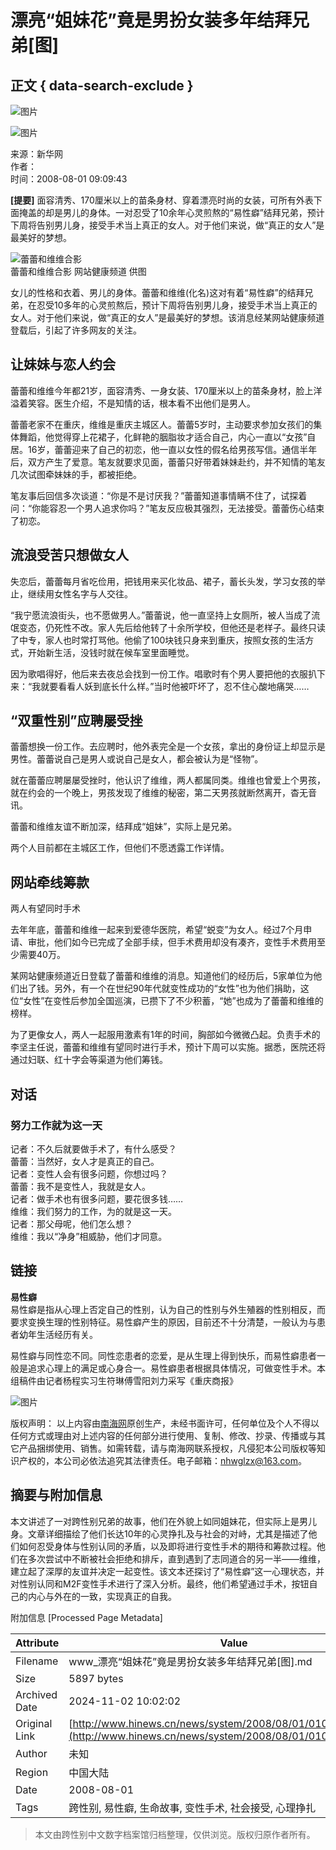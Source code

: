 # 漂亮“姐妹花”竟是男扮女装多年结拜兄弟\[图\]

## 正文 { data-search-exclude }


![图片](http://www.hinews.cn/pic/0/15/80/89/15808921_882584.jpg)

![图片](http://www.hinews.cn/pic/0/13/75/76/13757635_748012.png)

来源：新华网  
作者：  
时间：2008-08-01 09:09:43

**\[提要\]** 面容清秀、170厘米以上的苗条身材、穿着漂亮时尚的女装，可所有外表下面掩盖的却是男儿的身体。一对忍受了10余年心灵煎熬的“易性癖”结拜兄弟，预计下周将告别男儿身，接受手术当上真正的女人。对于他们来说，做“真正的女人”是最美好的梦想。

![蕾蕾和维维合影](http://www.hinews.cn/pic/0/10/26/70/10267038_580709.jpg)  
蕾蕾和维维合影 网站健康频道 供图

女儿的性格和衣着、男儿的身体。蕾蕾和维维(化名)这对有着“易性癖”的结拜兄弟，在忍受10多年的心灵煎熬后，预计下周将告别男儿身，接受手术当上真正的女人。对于他们来说，做“真正的女人”是最美好的梦想。该消息经某网站健康频道登载后，引起了许多网友的关注。

## 让妹妹与恋人约会

蕾蕾和维维今年都21岁，面容清秀、一身女装、170厘米以上的苗条身材，脸上洋溢着笑容。医生介绍，不是知情的话，根本看不出他们是男人。

蕾蕾老家不在重庆，维维是重庆主城区人。蕾蕾5岁时，主动要求参加女孩们的集体舞蹈，他觉得穿上花裙子，化鲜艳的胭脂妆才适合自己，内心一直以“女孩”自居。16岁，蕾蕾迎来了自己的初恋，他一直以女性的假名给男孩写信。通信半年后，双方产生了爱意。笔友就要求见面，蕾蕾只好带着妹妹赴约，并不知情的笔友几次试图牵妹妹的手，都被拒绝。

笔友事后回信多次谈道：“你是不是讨厌我？”蕾蕾知道事情瞒不住了，试探着问：“你能容忍一个男人追求你吗？”笔友反应极其强烈，无法接受。蕾蕾伤心结束了初恋。

## 流浪受苦只想做女人

失恋后，蕾蕾每月省吃俭用，把钱用来买化妆品、裙子，蓄长头发，学习女孩的举止，继续用女性名字与人交往。

“我宁愿流浪街头，也不愿做男人。”蕾蕾说，他一直坚持上女厕所，被人当成了流氓变态，仍死性不改。家人先后给他转了十余所学校，但他还是老样子。最终只读了中专，家人也时常打骂他。他偷了100块钱只身来到重庆，按照女孩的生活方式，开始新生活，没钱时就在候车室里面睡觉。

因为歌唱得好，他后来去夜总会找到一份工作。唱歌时有个男人要把他的衣服扒下来：“我就要看看人妖到底长什么样。”当时他被吓坏了，忍不住心酸地痛哭……

## “双重性别”应聘屡受挫

蕾蕾想换一份工作。去应聘时，他外表完全是一个女孩，拿出的身份证上却显示是男性。蕾蕾说自己是男人或说自己是女人，都会被认为是“怪物”。

就在蕾蕾应聘屡屡受挫时，他认识了维维，两人都属同类。维维也曾爱上个男孩，就在约会的一个晚上，男孩发现了维维的秘密，第二天男孩就断然离开，杳无音讯。

蕾蕾和维维友谊不断加深，结拜成“姐妹”，实际上是兄弟。

两个人目前都在主城区工作，但他们不愿透露工作详情。

## 网站牵线筹款

两人有望同时手术

去年年底，蕾蕾和维维一起来到爱德华医院，希望“蜕变”为女人。经过7个月申请、审批，他们如今已完成了全部手续，但手术费用却没有凑齐，变性手术费用至少需要40万。

某网站健康频道近日登载了蕾蕾和维维的消息。知道他们的经历后，5家单位为他们出了钱。另外，有一个在世纪90年代就变性成功的“女性”也为他们捐助，这位“女性”在变性后参加全国巡演，已攒下了不少积蓄，“她”也成为了蕾蕾和维维的榜样。

为了更像女人，两人一起服用激素有1年的时间，胸部如今微微凸起。负责手术的李坚主任说，蕾蕾和维维有望同时进行手术，预计下周可以实施。据悉，医院还将通过妇联、红十字会等渠道为他们筹钱。

## 对话

### 努力工作就为这一天

记者：不久后就要做手术了，有什么感受？  
蕾蕾：当然好，女人才是真正的自己。  
记者：变性人会有很多问题，你想过吗？  
蕾蕾：我不是变性人，我就是女人。  
记者：做手术也有很多问题，要花很多钱……  
维维：我们努力的工作，为的就是这一天。  
记者：那父母呢，他们怎么想？  
维维：我以“净身”相威胁，他们才同意。

## 链接

**易性癖**  
易性癖是指从心理上否定自己的性别，认为自己的性别与外生殖器的性别相反，而要求变换生理的性别特征。易性癖产生的原因，目前还不十分清楚，一般认为与患者幼年生活经历有关。

易性癖与同性恋不同。同性恋患者的恋爱，是从生理上得到快乐，而易性癖患者一般是追求心理上的满足或心身合一。易性癖患者根据具体情况，可做变性手术。本组稿件由记者杨程实习生符琳傅雪阳刘力采写《重庆商报》

![图片](http://www.hinews.cn/news/images/d_shix.jpg)

版权声明： 以上内容由[南海网](http://www.hinews.cn/)原创生产，未经书面许可，任何单位及个人不得以任何方式或理由对上述内容的任何部分进行使用、复制、修改、抄录、传播或与其它产品捆绑使用、销售。如需转载，请与南海网联系授权，凡侵犯本公司版权等知识产权的，本公司必依法追究其法律责任。电子邮箱：nhwglzx@163.com。

## 摘要与附加信息

<!-- tcd_abstract -->
本文讲述了一对跨性别兄弟的故事，他们在外貌上如同姐妹花，但实际上是男儿身。文章详细描绘了他们长达10年的心灵挣扎及与社会的对峙，尤其是描述了他们如何忍受身体与性别认同的矛盾，以及即将进行变性手术的期待和筹款过程。他们在多次尝试中不断被社会拒绝和排斥，直到遇到了志同道合的另一半——维维，建立起了深厚的友谊并决定一起变性。该文本还探讨了“易性癖”这一心理状态，并对性别认同和M2F变性手术进行了深入分析。最终，他们希望通过手术，按钮自己的内心与外在的一致，实现真正的自我。
<!-- tcd_abstract_end -->

附加信息 [Processed Page Metadata]

| Attribute       | Value                                  |
|-----------------|----------------------------------------|
| Filename        | www_漂亮“姐妹花”竟是男扮女装多年结拜兄弟[图].md                             |
| Size            | 5897 bytes                           |
| Archived Date   | 2024-11-02 10:02:02                             |
| Original Link   | [http://www.hinews.cn/news/system/2008/08/01/010300369.shtml](http://www.hinews.cn/news/system/2008/08/01/010300369.shtml)                       |
| Author          | 未知                               |
| Region          | 中国大陆                               |
| Date            | 2008-08-01                                 |
| Tags            | 跨性别, 易性癖, 生命故事, 变性手术, 社会接受, 心理挣扎                                 |
>
> 本文由跨性别中文数字档案馆归档整理，仅供浏览。版权归原作者所有。
>